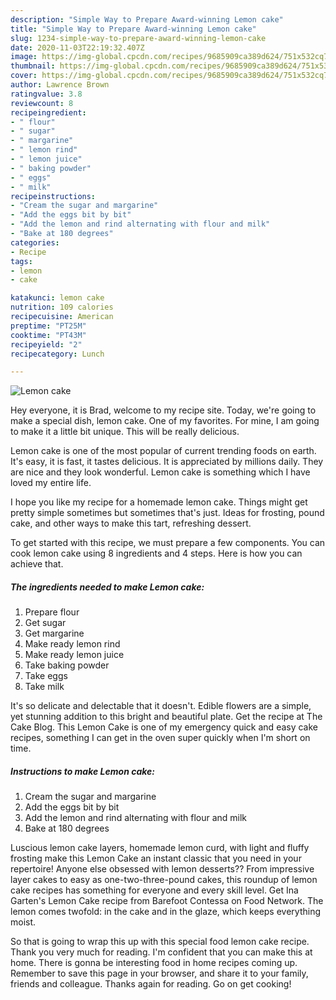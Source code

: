 ```yaml
---
description: "Simple Way to Prepare Award-winning Lemon cake"
title: "Simple Way to Prepare Award-winning Lemon cake"
slug: 1234-simple-way-to-prepare-award-winning-lemon-cake
date: 2020-11-03T22:19:32.407Z
image: https://img-global.cpcdn.com/recipes/9685909ca389d624/751x532cq70/lemon-cake-recipe-main-photo.jpg
thumbnail: https://img-global.cpcdn.com/recipes/9685909ca389d624/751x532cq70/lemon-cake-recipe-main-photo.jpg
cover: https://img-global.cpcdn.com/recipes/9685909ca389d624/751x532cq70/lemon-cake-recipe-main-photo.jpg
author: Lawrence Brown
ratingvalue: 3.8
reviewcount: 8
recipeingredient:
- " flour"
- " sugar"
- " margarine"
- " lemon rind"
- " lemon juice"
- " baking powder"
- " eggs"
- " milk"
recipeinstructions:
- "Cream the sugar and margarine"
- "Add the eggs bit by bit"
- "Add the lemon and rind alternating with flour and milk"
- "Bake at 180 degrees"
categories:
- Recipe
tags:
- lemon
- cake

katakunci: lemon cake 
nutrition: 109 calories
recipecuisine: American
preptime: "PT25M"
cooktime: "PT43M"
recipeyield: "2"
recipecategory: Lunch

---
```



![Lemon cake](https://img-global.cpcdn.com/recipes/9685909ca389d624/751x532cq70/lemon-cake-recipe-main-photo.jpg)

Hey everyone, it is Brad, welcome to my recipe site. Today, we're going to make a special dish, lemon cake. One of my favorites. For mine, I am going to make it a little bit unique. This will be really delicious.

Lemon cake is one of the most popular of current trending foods on earth. It's easy, it is fast, it tastes delicious. It is appreciated by millions daily. They are nice and they look wonderful. Lemon cake is something which I have loved my entire life.

I hope you like my recipe for a homemade lemon cake. Things might get pretty simple sometimes but sometimes that&#39;s just. Ideas for frosting, pound cake, and other ways to make this tart, refreshing dessert.


To get started with this recipe, we must prepare a few components. You can cook lemon cake using 8 ingredients and 4 steps. Here is how you can achieve that.

<!--inarticleads1-->

##### The ingredients needed to make Lemon cake:

1. Prepare  flour
1. Get  sugar
1. Get  margarine
1. Make ready  lemon rind
1. Make ready  lemon juice
1. Take  baking powder
1. Take  eggs
1. Take  milk


It&#39;s so delicate and delectable that it doesn&#39;t. Edible flowers are a simple, yet stunning addition to this bright and beautiful plate. Get the recipe at The Cake Blog. This Lemon Cake is one of my emergency quick and easy cake recipes, something I can get in the oven super quickly when I&#39;m short on time. 

<!--inarticleads2-->

##### Instructions to make Lemon cake:

1. Cream the sugar and margarine
1. Add the eggs bit by bit
1. Add the lemon and rind alternating with flour and milk
1. Bake at 180 degrees


Luscious lemon cake layers, homemade lemon curd, with light and fluffy frosting make this Lemon Cake an instant classic that you need in your repertoire! Anyone else obsessed with lemon desserts?? From impressive layer cakes to easy as one-two-three-pound cakes, this roundup of lemon cake recipes has something for everyone and every skill level. Get Ina Garten&#39;s Lemon Cake recipe from Barefoot Contessa on Food Network. The lemon comes twofold: in the cake and in the glaze, which keeps everything moist. 

So that is going to wrap this up with this special food lemon cake recipe. Thank you very much for reading. I'm confident that you can make this at home. There is gonna be interesting food in home recipes coming up. Remember to save this page in your browser, and share it to your family, friends and colleague. Thanks again for reading. Go on get cooking!
